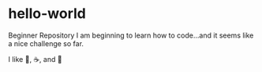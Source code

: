 # hello-world
Beginner Repository
I am beginning to learn how to code...and it seems like a nice challenge so far.

I like :pizza:, :coffee:, and :beer:
